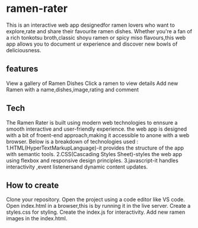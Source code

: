 # ramen-rater
This is an interactive web app designedfor ramen lovers who want to explore,rate and share their favourite ramen dishes.
Whether you're a fan of a rich tonkotsu broth,classic shoyu ramen or spicy miso flavours,this web app allows you to document 
ur experience and discover new bowls of deliciousness.
## features 
View a gallery of Ramen Dishes
Click a ramen to view details
Add new Ramen with a name,dishes,image,rating and comment

## Tech
The Ramen Rater is built using modern web technologies to ennsure a smooth interactive and user-friendly experience.
the web app is designed with a bit of froent-end approach,making it accessible to anone with a web browser.
Below is a breakdown of technologies used :
1.HTML(HyperTextMarkupLanguage)-it provides the structure of the app with semantic tools.
2.CSS(Cascading Styles Sheet)-styles the web app using flexbox and responsive design principles.
3.javascript-it handles interactivity ,event listenersand dynamic content updates. 

## How to create
Clone your repository.
Open the project using a code editor like VS code.
Open index.html in a browser,this is by running it in the live server.
Create a styles.css for styling.
Create the index.js for interactivity.
Add new ramen images in the index.html.
  
